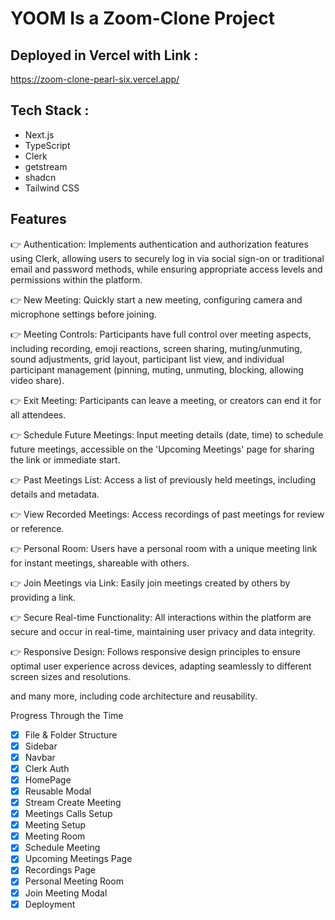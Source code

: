 # YOOM Is a Zoom-Clone Project

## Deployed in Vercel with Link : 
https://zoom-clone-pearl-six.vercel.app/

## Tech Stack : 
- Next.js
- TypeScript
- Clerk
- getstream
- shadcn
- Tailwind CSS

## Features
👉 Authentication: Implements authentication and authorization features using Clerk, allowing users to securely log in via social sign-on or traditional email and password methods, while ensuring appropriate access levels and permissions within the platform.

👉 New Meeting: Quickly start a new meeting, configuring camera and microphone settings before joining.

👉 Meeting Controls: Participants have full control over meeting aspects, including recording, emoji reactions, screen sharing, muting/unmuting, sound adjustments, grid layout, participant list view, and individual participant management (pinning, muting, unmuting, blocking, allowing video share).

👉 Exit Meeting: Participants can leave a meeting, or creators can end it for all attendees.

👉 Schedule Future Meetings: Input meeting details (date, time) to schedule future meetings, accessible on the 'Upcoming Meetings' page for sharing the link or immediate start.

👉 Past Meetings List: Access a list of previously held meetings, including details and metadata.

👉 View Recorded Meetings: Access recordings of past meetings for review or reference.

👉 Personal Room: Users have a personal room with a unique meeting link for instant meetings, shareable with others.

👉 Join Meetings via Link: Easily join meetings created by others by providing a link.

👉 Secure Real-time Functionality: All interactions within the platform are secure and occur in real-time, maintaining user privacy and data integrity.

👉 Responsive Design: Follows responsive design principles to ensure optimal user experience across devices, adapting seamlessly to different screen sizes and resolutions.

and many more, including code architecture and reusability.


Progress Through the Time
- [X] File & Folder Structure
- [X] Sidebar
- [X] Navbar
- [X] Clerk Auth
- [X] HomePage
- [X] Reusable Modal
- [X] Stream Create Meeting
- [X] Meetings Calls Setup
- [X] Meeting Setup
- [X] Meeting Room
- [X] Schedule Meeting
- [X] Upcoming Meetings Page
- [X] Recordings Page
- [X] Personal Meeting Room
- [X] Join Meeting Modal
- [X] Deployment
